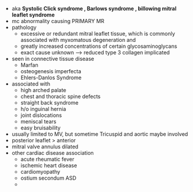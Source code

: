 - aka **Systolic Click syndrome , Barlows syndrome , billowing mitral leaflet syndrome** 
- mc abnormality causing PRIMARY MR 
- pathology 
	- excessive or redundant mitral leaflet tissue, which is commonly associated with myxomatous degeneration and 
	- greatly increased concentrations of certain glycosaminoglycans
	- exact cause unknown --> reduced type 3 collagen implicated 
- seen in connective tissue disease 
	- Marfan 
	- osteogenesis imperfecta 
	- Ehlers-Danlos Syndrome 
- associated with 
	- high arched palate 
	- chest and thoracic spine defects 
	- straight back syndrome 
	- h/o inguinal hernia 
	- joint dislocations 
	- meniscal tears 
	- easy bruisability 
- usually limited to MV, but sometime Tricuspid and aortic maybe involved 
- posterior leaflet > anterior 
- mitral valve annulus dilated 
- other cardiac disease association 
	- acute rheumatic fever 
	- ischemic heart disease 
	- cardiomyopathy 
	- ostium secondum ASD 
	- 